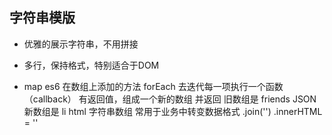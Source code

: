 ## 字符串模版

- 优雅的展示字符串，不用拼接
- 多行，保持格式，特别适合于DOM 

- map 
  es6 在数组上添加的方法
  forEach 去迭代每一项执行一个函数（callback）
  有返回值，组成一个新的数组 并返回
  旧数组是 friends JSON
  新数组是 li html 字符串数组
  常用于业务中转变数据格式
  .join('')
  .innerHTML = ''